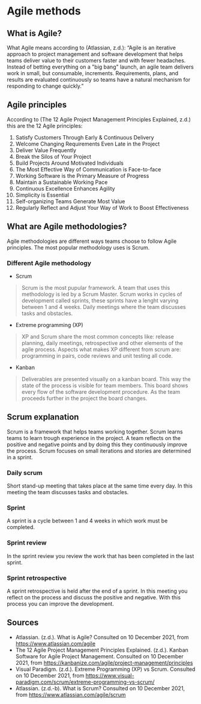# Agile methods

## What is Agile?
What Agile means according to (Atlassian, z.d.):
“Agile is an iterative approach to project management and software development that helps teams deliver value to their customers faster and with fewer headaches. Instead of betting everything on a "big bang" launch, an agile team delivers work in small, but consumable, increments. Requirements, plans, and results are evaluated continuously so teams have a natural mechanism for responding to change quickly.”

## Agile principles

According to (The 12 Agile Project Management Principles Explained, z.d.) this are the 12 Agile principles:
1.  Satisfy Customers Through Early & Continuous Delivery
2.  Welcome Changing Requirements Even Late in the Project
3.  Deliver Value Frequently
4.  Break the Silos of Your Project
5.  Build Projects Around Motivated Individuals
6.  The Most Effective Way of Communication is Face-to-face
7.  Working Software is the Primary Measure of Progress
8.  Maintain a Sustainable Working Pace
9.  Continuous Excellence Enhances Agility
10. Simplicity is Essential
11. Self-organizing Teams Generate Most Value
12. Regularly Reflect and Adjust Your Way of Work to Boost Effectiveness

## What are Agile methodologies?
Agile methodologies are different ways teams choose to follow Agile principles. The most popular methodology uses is Scrum.

### Different Agile methodology
- Scrum

> Scrum is the most pupular framework. A team that uses this methodology is led by a Scrum Master. Scrum works in cycles of development called sprints, these sprints have a lenght varying between 1 and 4 weeks. Daily meetings where the team discusses tasks and obstacles.

- Extreme programming (XP)

> XP and Scrum share the most common concepts like: release planning, daily meetings, retrospective and other elements of the agile process. Aspects what makes XP different from scrum are: programming in pairs, code reviews and unit testing all code. 
- Kanban

> Deliverables are presented visually on a kanban board. This way the state of the process is visible for team members. This board shows every flow of the software development procedure. As the team proceeds further in the project the board changes.


## Scrum explanation
Scrum is a framework that helps teams working together. Scrum learns teams to learn trough experience in the project. A team reflects on the positive and negative points and by doing this they continuously improve the process. Scrum focuses on small iterations and stories are determined in a sprint. 

### Daily scrum
Short stand-up meeting that takes place at the same time every day. In this meeting the team discusses tasks and obstacles.

### Sprint
A sprint is a cycle between 1 and 4 weeks in which work must be completed.

### Sprint review
In the sprint review you review the work that has been completed in the last sprint.

### Sprint retrospective
A sprint retrospective is held after the end of a sprint. In this meeting you reflect on the process and discuss the positive and negative. With this process you can improve the development.


## Sources
- Atlassian. (z.d.). What is Agile? Consulted on 10 December 2021, from https://www.atlassian.com/agile
- The 12 Agile Project Management Principles Explained. (z.d.). Kanban Software for Agile Project Management. Consulted on 10 December 2021, from https://kanbanize.com/agile/project-management/principles
- Visual Paradigm. (z.d.). Extreme Programming (XP) vs Scrum. Consulted on 10 December 2021, from https://www.visual-paradigm.com/scrum/extreme-programming-vs-scrum/
- Atlassian. (z.d.-b). What is Scrum? Consulted on 10 December 2021, from https://www.atlassian.com/agile/scrum

